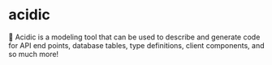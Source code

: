 # acidic
🧪 Acidic is a modeling tool that can be used to describe and generate code for API end points, database tables, type definitions, client components, and so much more!
